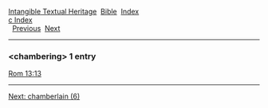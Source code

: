 [Intangible Textual Heritage](../../index)  [Bible](../index) 
[Index](index)   
[c Index](_c_)  
  [Previous](c02014)  [Next](c02016) 

------------------------------------------------------------------------

### &lt;chambering&gt; 1 entry

[Rom 13:13](../kjv/rom013.htm#013)  

------------------------------------------------------------------------

[Next: chamberlain (6)](c02016)
